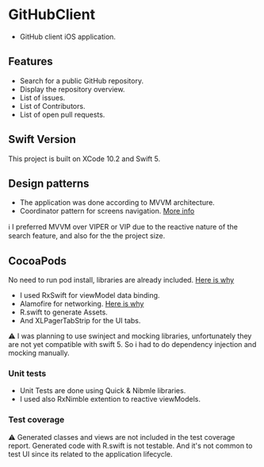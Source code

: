 # GitHubClient

- GitHub client iOS application.

## Features 

- Search for a public GitHub repository.
- Display the repository overview.
- List of issues.
- List of Contributors.
- List of open pull requests.

## Swift Version

This project is built on XCode 10.2 and Swift 5. 

## Design patterns

- The application was done according to MVVM architecture.
- Coordinator pattern for screens navigation. [More info](https://medium.com/@saad.eloulladi/ios-coordinator-pattern-in-swift-39a15aa3b01b)

<aside class="notice">
ℹ️ I preferred MVVM over VIPER or VIP due to the reactive nature of the search feature, and  also for the the project size.
</aside>

## CocoaPods

No need to run pod install, libraries are already included. [Here is why](https://stackoverflow.com/questions/9446644/what-goes-into-your-gitignore-if-youre-using-cocoapods)

- I used RxSwift for viewModel data binding.
- Alamofire for networking. [Here is why](https://www.avanderlee.com/swift/alamofire-vs-urlsession/)
- R.swift to generate Assets.
- And XLPagerTabStrip for the UI tabs.

<aside class="warning">
⚠️  I was planning to use swinject and mocking libraries, unfortunately they are not yet compatible with swift 5. So i had to do dependency injection and mocking manually.
</aside>

### Unit tests

- Unit Tests are done using Quick & Nibmle libraries.
- I used also RxNimble extention to reactive viewModels. 

### Test coverage

<aside class="warning">
⚠️  Generated classes and views are not included in the test coverage report.
Generated code with R.swift is not testable. 
And it's not common to test UI since its related to the application lifecycle.
</aside>


